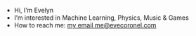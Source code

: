 - Hi, I’m Evelyn
- I’m interested in Machine Learning, Physics, Music & Games
- How to reach me: [my email me@evecoronel.com](mailto:me@evecoronel.com)

<!---
astrocronopio/astrocronopio is a ✨ special ✨ repository because its `README.md` (this file) appears on your GitHub profile.
You can click the Preview link to take a look at your changes.
--->
